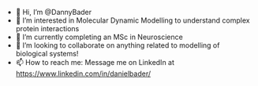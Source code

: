 - 👋 Hi, I’m @DannyBader
- 👀 I’m interested in Molecular Dynamic Modelling to understand complex protein interactions
- 🌱 I’m currently completing an MSc in Neuroscience
- 💞️ I’m looking to collaborate on anything related to modelling of biological systems!
- 📫 How to reach me: Message me on LinkedIn at https://www.linkedin.com/in/danielbader/

<!---
DannyBader/DannyBader is a ✨ special ✨ repository because its `README.md` (this file) appears on your GitHub profile.
You can click the Preview link to take a look at your changes.
--->
